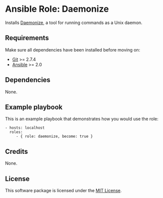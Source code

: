 # Ansible Role: Daemonize

Installs [Daemonize](http://software.clapper.org/daemonize/), a tool for running commands as a Unix daemon.

## Requirements

Make sure all dependencies have been installed before moving on:

* [Git](https://git-scm.com/) >= 2.7.4
* [Ansible](https://www.ansible.com/) >= 2.0

## Dependencies

None.

## Example playbook

This is an example playbook that demonstrates how you would use the role:

    - hosts: localhost
      roles:
         - { role: daemonize, become: true }

## Credits

None.

## License

This software package is licensed under the [MIT License](https://opensource.org/licenses/MIT).
